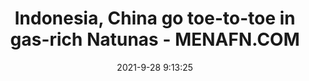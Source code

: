 ---
"title": "Indonesia, China go toe-to-toe in gas-rich Natunas - MENAFN.COM"
"date": "2021-9-28 9:13:25"
"feed_name": "GOOGLENEWSDRILLING"
"feed_website": "https://news.google.com/search?q=drilling%2Bincident&hl=en-US&gl=US&ceid=US:en"
"feed_rss": "https://news.google.com/rss/search?q=drilling%2Bincident&hl=en-US&gl=US&ceid=US:en"
"link": "https://menafn.com/1102875700/Indonesia-China-go-toe-to-toe-in-gas-rich-Natunas"
"source": "{'href': 'https://menafn.com', 'title': 'MENAFN.COM'}"
"file": "_posts/2021-1-1-bd62b01b39677438e817625ddc7025d7fb58c756.md"
"accident": "0"
"drilling": "0"
"dead": "0"
"injured": "0"
"arrested": "0"
"where": "unknown site"
"place": "unknown place"
---
